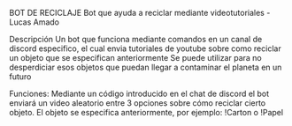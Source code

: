 BOT DE RECICLAJE
Bot que ayuda a reciclar mediante videotutoriales
-Lucas Amado

Descripción
Un bot que funciona mediante comandos en un canal de discord especifico, el cual envia tutoriales de youtube sobre como reciclar un objeto que se especifican anteriormente
Se puede utilizar para no desperdiciar esos objetos que puedan llegar a contaminar el planeta en un futuro

Funciones:
Mediante un código introducido en el chat de discord el bot enviará un video aleatorio entre 3 opciones sobre cómo reciclar cierto objeto.
El objeto se especifica anteriormente, por ejemplo: !Carton  o  !Papel

